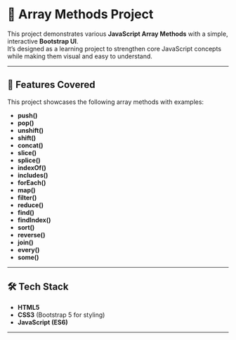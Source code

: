 # 🚀 Array Methods Project

This project demonstrates various **JavaScript Array Methods** with a simple, interactive **Bootstrap UI**.  
It’s designed as a learning project to strengthen core JavaScript concepts while making them visual and easy to understand.

---

## 📌 Features Covered
This project showcases the following array methods with examples:

- **push()**
- **pop()**
- **unshift()**
- **shift()**
- **concat()**
- **slice()**
- **splice()**
- **indexOf()**
- **includes()**
- **forEach()**
- **map()**
- **filter()**
- **reduce()**
- **find()**
- **findIndex()**
- **sort()**
- **reverse()**
- **join()**
- **every()**
- **some()**

---

## 🛠️ Tech Stack
- **HTML5**
- **CSS3** (Bootstrap 5 for styling)
- **JavaScript (ES6)**

---

